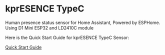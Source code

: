 # kprESENCE TypeC
Human presence status sensor for Home Assistant, Powered by ESPHome. Using D1 Mini ESP32 and LD2410C module

Here is the Quick Start Guide for kprESENCE TypeC Sensor:

[Quick Start Guide](https://drive.google.com/file/d/1Mi1Xprz8ErEOpO7AdHzoIPaU_M1k2aPB/view?usp=sharing)